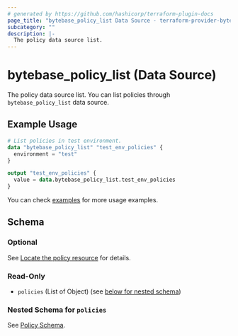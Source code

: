```yaml
---
# generated by https://github.com/hashicorp/terraform-plugin-docs
page_title: "bytebase_policy_list Data Source - terraform-provider-bytebase"
subcategory: ""
description: |-
  The policy data source list.
---
```


# bytebase_policy_list (Data Source)

The policy data source list. You can list policies through `bytebase_policy_list` data source.

## Example Usage

```terraform
# List policies in test environment.
data "bytebase_policy_list" "test_env_policies" {
  environment = "test"
}

output "test_env_policies" {
  value = data.bytebase_policy_list.test_env_policies
}
```

You can check [examples](https://github.com/bytebase/terraform-provider-bytebase/blob/main/examples/policies) for more usage examples.

<!-- schema generated by tfplugindocs -->

## Schema

### Optional

See [Locate the policy resource](https://registry.terraform.io/providers/bytebase/bytebase/latest/docs/resources/policy#optional) for details.

### Read-Only

- `policies` (List of Object) (see [below for nested schema](#nestedatt--policies))

<a id="nestedatt--policies"></a>

### Nested Schema for `policies`

See [Policy Schema](https://registry.terraform.io/providers/bytebase/bytebase/latest/docs/data-sources/policy#schema).
